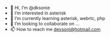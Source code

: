 - 👋 Hi, I’m @dksonie
- 👀 I’m interested in asterisk
- 🌱 I’m currently learning asterisk, webrtc, php
- 💞️ I’m looking to collaborate on ...
- 📫 How to reach me devsoni@hotmail.com 

<!---
dksonie/dksonie is a ✨ special ✨ repository because its `README.md` (this file) appears on your GitHub profile.
You can click the Preview link to take a look at your changes.
--->
